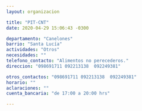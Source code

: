 ```yaml
---
layout: organizacion

title: "PIT-CNT"
date: 2020-04-29 15:06:43 -0300

departamento: "Canelones"
barrio: "Santa Lucía"
actividades: "Otros"
necesidades: ""
telefono_contacto: "Alimentos no perecederos."
direccion: "098691711 092213138  092249381"

otros_contactos: "098691711 092213138  092249381"
horario: ""
aclaraciones: ""
cuenta_bancaria: "de 17:00 a 20:00 hrs"

---
```

